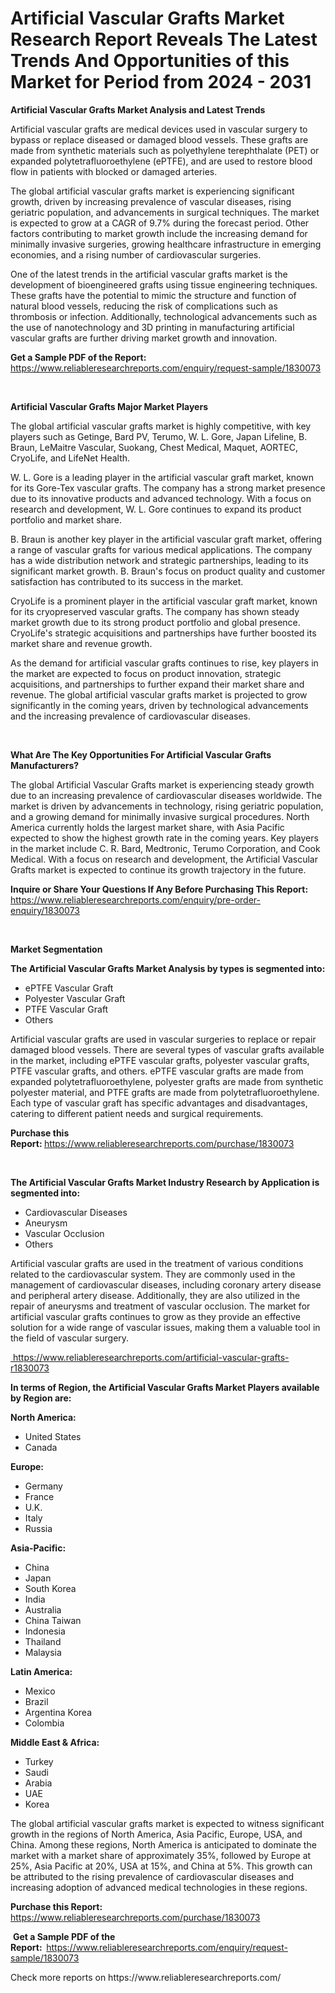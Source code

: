 <p><h1>Artificial Vascular Grafts Market Research Report Reveals The Latest Trends And Opportunities of this Market for Period from 2024 - 2031</h1></p><p><strong>Artificial Vascular Grafts Market Analysis and Latest Trends</strong></p>
<p><p>Artificial vascular grafts are medical devices used in vascular surgery to bypass or replace diseased or damaged blood vessels. These grafts are made from synthetic materials such as polyethylene terephthalate (PET) or expanded polytetrafluoroethylene (ePTFE), and are used to restore blood flow in patients with blocked or damaged arteries.</p><p>The global artificial vascular grafts market is experiencing significant growth, driven by increasing prevalence of vascular diseases, rising geriatric population, and advancements in surgical techniques. The market is expected to grow at a CAGR of 9.7% during the forecast period. Other factors contributing to market growth include the increasing demand for minimally invasive surgeries, growing healthcare infrastructure in emerging economies, and a rising number of cardiovascular surgeries.</p><p>One of the latest trends in the artificial vascular grafts market is the development of bioengineered grafts using tissue engineering techniques. These grafts have the potential to mimic the structure and function of natural blood vessels, reducing the risk of complications such as thrombosis or infection. Additionally, technological advancements such as the use of nanotechnology and 3D printing in manufacturing artificial vascular grafts are further driving market growth and innovation.</p></p>
<p><strong>Get a Sample PDF of the Report:&nbsp;</strong> <a href="https://www.reliableresearchreports.com/enquiry/request-sample/1830073">https://www.reliableresearchreports.com/enquiry/request-sample/1830073</a></p>
<p>&nbsp;</p>
<p><strong>Artificial Vascular Grafts Major Market Players</strong></p>
<p><p>The global artificial vascular grafts market is highly competitive, with key players such as Getinge, Bard PV, Terumo, W. L. Gore, Japan Lifeline, B. Braun, LeMaitre Vascular, Suokang, Chest Medical, Maquet, AORTEC, CryoLife, and LifeNet Health. </p><p>W. L. Gore is a leading player in the artificial vascular graft market, known for its Gore-Tex vascular grafts. The company has a strong market presence due to its innovative products and advanced technology. With a focus on research and development, W. L. Gore continues to expand its product portfolio and market share. </p><p>B. Braun is another key player in the artificial vascular graft market, offering a range of vascular grafts for various medical applications. The company has a wide distribution network and strategic partnerships, leading to its significant market growth. B. Braun's focus on product quality and customer satisfaction has contributed to its success in the market. </p><p>CryoLife is a prominent player in the artificial vascular graft market, known for its cryopreserved vascular grafts. The company has shown steady market growth due to its strong product portfolio and global presence. CryoLife's strategic acquisitions and partnerships have further boosted its market share and revenue growth. </p><p>As the demand for artificial vascular grafts continues to rise, key players in the market are expected to focus on product innovation, strategic acquisitions, and partnerships to further expand their market share and revenue. The global artificial vascular grafts market is projected to grow significantly in the coming years, driven by technological advancements and the increasing prevalence of cardiovascular diseases.</p></p>
<p>&nbsp;</p>
<p><strong>What Are The Key Opportunities For Artificial Vascular Grafts Manufacturers?</strong></p>
<p><p>The global Artificial Vascular Grafts market is experiencing steady growth due to an increasing prevalence of cardiovascular diseases worldwide. The market is driven by advancements in technology, rising geriatric population, and a growing demand for minimally invasive surgical procedures. North America currently holds the largest market share, with Asia Pacific expected to show the highest growth rate in the coming years. Key players in the market include C. R. Bard, Medtronic, Terumo Corporation, and Cook Medical. With a focus on research and development, the Artificial Vascular Grafts market is expected to continue its growth trajectory in the future.</p></p>
<p><strong>Inquire or Share Your Questions If Any Before Purchasing This Report:</strong> <a href="https://www.reliableresearchreports.com/enquiry/pre-order-enquiry/1830073">https://www.reliableresearchreports.com/enquiry/pre-order-enquiry/1830073</a></p>
<p>&nbsp;</p>
<p><strong>Market Segmentation</strong></p>
<p><strong>The Artificial Vascular Grafts Market Analysis by types is segmented into:</strong></p>
<p><ul><li>ePTFE Vascular Graft</li><li>Polyester Vascular Graft</li><li>PTFE Vascular Graft</li><li>Others</li></ul></p>
<p><p>Artificial vascular grafts are used in vascular surgeries to replace or repair damaged blood vessels. There are several types of vascular grafts available in the market, including ePTFE vascular grafts, polyester vascular grafts, PTFE vascular grafts, and others. ePTFE vascular grafts are made from expanded polytetrafluoroethylene, polyester grafts are made from synthetic polyester material, and PTFE grafts are made from polytetrafluoroethylene. Each type of vascular graft has specific advantages and disadvantages, catering to different patient needs and surgical requirements.</p></p>
<p><strong>Purchase this Report:&nbsp;</strong><a href="https://www.reliableresearchreports.com/purchase/1830073">https://www.reliableresearchreports.com/purchase/1830073</a></p>
<p>&nbsp;</p>
<p><strong>The Artificial Vascular Grafts Market Industry Research by Application is segmented into:</strong></p>
<p><ul><li>Cardiovascular Diseases</li><li>Aneurysm</li><li>Vascular Occlusion</li><li>Others</li></ul></p>
<p><p>Artificial vascular grafts are used in the treatment of various conditions related to the cardiovascular system. They are commonly used in the management of cardiovascular diseases, including coronary artery disease and peripheral artery disease. Additionally, they are also utilized in the repair of aneurysms and treatment of vascular occlusion. The market for artificial vascular grafts continues to grow as they provide an effective solution for a wide range of vascular issues, making them a valuable tool in the field of vascular surgery.</p></p>
<p><a href="https://www.reliableresearchreports.com/artificial-vascular-grafts-r1830073">&nbsp;https://www.reliableresearchreports.com/artificial-vascular-grafts-r1830073</a></p>
<p><strong>In terms of Region, the Artificial Vascular Grafts Market Players available by Region are:</strong></p>
<p>
    <p> <strong> North America: </strong>
        <ul>
            <li>United States</li>
            <li>Canada</li>
        </ul>
        </p> 
    <p> <strong> Europe: </strong>
        <ul>
            <li>Germany</li>
            <li>France</li>
            <li>U.K.</li>
            <li>Italy</li>
            <li>Russia</li>
        </ul>
        </p> 
    <p> <strong> Asia-Pacific: </strong>
        <ul>
            <li>China</li>
            <li>Japan</li>
            <li>South Korea</li>
            <li>India</li>
            <li>Australia</li>
            <li>China Taiwan</li>
            <li>Indonesia</li>
            <li>Thailand</li>
            <li>Malaysia</li>
        </ul>
        </p> 
    <p> <strong> Latin America: </strong>
        <ul>
            <li>Mexico</li>
            <li>Brazil</li>
            <li>Argentina Korea</li>
            <li>Colombia</li>
        </ul>
        </p> 
    <p> <strong> Middle East & Africa: </strong>
        <ul>
            <li>Turkey</li>
            <li>Saudi</li>
            <li>Arabia</li>
            <li>UAE</li>
            <li>Korea</li>
        </ul>
    </p>
    </p>
<p><p>The global artificial vascular grafts market is expected to witness significant growth in the regions of North America, Asia Pacific, Europe, USA, and China. Among these regions, North America is anticipated to dominate the market with a market share of approximately 35%, followed by Europe at 25%, Asia Pacific at 20%, USA at 15%, and China at 5%. This growth can be attributed to the rising prevalence of cardiovascular diseases and increasing adoption of advanced medical technologies in these regions.</p></p>
<p><strong>Purchase this Report: </strong><a href="https://www.reliableresearchreports.com/purchase/1830073">https://www.reliableresearchreports.com/purchase/1830073</a></p>
<p>&nbsp;<strong>Get a Sample PDF of the Report:&nbsp;&nbsp;</strong><a href="https://www.reliableresearchreports.com/enquiry/request-sample/1830073">https://www.reliableresearchreports.com/enquiry/request-sample/1830073</a></p>
<p><strong></strong></p>
<p>Check more reports on https://www.reliableresearchreports.com/</p>